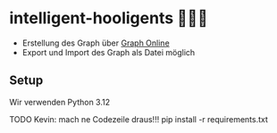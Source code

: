 # intelligent-hooligents 🕵🏻‍♂️


- Erstellung des Graph über [Graph Online](https://graphonline.top/de/)
- Export und Import des Graph als Datei möglich

## Setup
Wir verwenden Python 3.12

TODO Kevin: mach ne Codezeile draus!!!
pip install -r requirements.txt